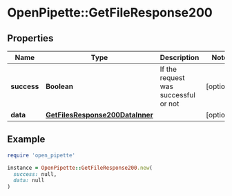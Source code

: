 # OpenPipette::GetFileResponse200

## Properties

| Name | Type | Description | Notes |
| ---- | ---- | ----------- | ----- |
| **success** | **Boolean** | If the request was successful or not | [optional] |
| **data** | [**GetFilesResponse200DataInner**](GetFilesResponse200DataInner.md) |  | [optional] |

## Example

```ruby
require 'open_pipette'

instance = OpenPipette::GetFileResponse200.new(
  success: null,
  data: null
)
```

